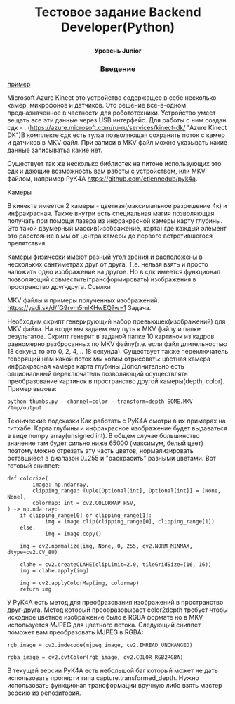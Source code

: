 # <p align="center">Тестовое задание Backend Developer(Python)</p>

#### <p align="center">Уровень Junior</p> 

### <p align="center">Введение</p>

[пример](http://example.com/ "Необязательная подсказка")


Microsoft Azure Kinect это устройство содержащее в себе несколько камер, микрофонов и датчиков. Это решение все-в-одном предназначенное в частности для робототехники. Устройство умеет вещать все эти данные через USB интерфейс. Для работы с ним создан сдк -   . (https://azure.microsoft.com/ru-ru/services/kinect-dk/ "Azure Kinect DK")В комплекте сдк есть тулза позволяющая сохранить поток с камер и датчиков в MKV файл. При записи в MKV файл можно указывать какие данные записыватьа какие нет.


Существует так же несколько библиотек на питоне использующих это сдк и дающие возможность вам работы с устройством, или MKV файлом, например PyK4A https://github.com/etiennedub/pyk4a.

Камеры

В кинекте имеется 2 камеры - цветная(максимальное разрешение 4к) и инфракрасная. Также внутри есть специальная магия позволяющая получать при помощи лазера из инфракрасной камеры карту глубины. Это такой двумерный массив(изображение, карта) где каждый элемент это расстояние в мм от центра камеры до первого встретившегося препятствия.

Камеры физически имеют разный угол зрения и расположены в нескольких сантиметрах друг от друга. Т.е. нельзя взять и просто наложить одно изображение на другое. Но в сдк имеется функционал позволяющий совместить(трансформировать) изображения в пространство друг-друга. 
Ссылки

MKV файлы и примеры полученных изображений.
<https://yadi.sk/d/fG9rvm5mlKHwEQ?w=1>
Задача.

Необходим скрипт генерирующий набор превьюшек(изображений) для MKV файла. На входе мы задаем ему путь к MKV файлу и папке результатов. Скрипт генерит в заданой папке 10 картинок из кадров равномерно разбросанных по MKV файлу(т.е. если файл длительностью 18 секунд то это 0, 2, 4, .. 18 секунда).
Существует также переключатель говорящий нам какой поток мы хотим отрисовать:
цветная камера
инфракрасная камера
карта глубины 
Дополнительно есть  опциональный переключатель позволяющий осуществлять преобразование картинок в пространство другой камеры(depth, color).
Пример вызова:

	python thumbs.py --channel=color --transform=depth SOME.MKV /tmp/output 

Технические подсказки
Как работать с PyK4A смотри в их примерах на гитхабе.
Карта глубины и инфракрасное изображение будет выдаваться в виде numpy array(unsigned int).
В общем случае большинство значение там будет сильно ниже 65000 (максимум, белый цвет) поэтому можно отрезать эту часть цветов, нормализировать оставшиеся в диапазон 0..255 и "раскрасить" разными цветами. Вот готовый сниппет:

	def colorize(
    		image: np.ndarray,
    		clipping_range: Tuple[Optional[int], Optional[int]] = (None, None),
    		colormap: int = cv2.COLORMAP_HSV,
	) -> np.ndarray:
		if clipping_range[0] or clipping_range[1]:
    	  		img = image.clip(clipping_range[0], clipping_range[1])
		else:
    	  		img = image.copy()

		img = cv2.normalize(img, None, 0, 255, cv2.NORM_MINMAX, dtype=cv2.CV_8U)

		clahe = cv2.createCLAHE(clipLimit=2.0, tileGridSize=(16, 16))
		img = clahe.apply(img)

		img = cv2.applyColorMap(img, colormap)
		return img


У PyK4A есть метод для преобразования изображений в пространство друг-друга. Метод который преобразовывает color2depth требует чтобы исходное цветное изображение было в RGBA формате но в MKV используется MJPEG для цветного потока. Следующий сниппет поможет вам преобразовать MJPEG в RGBA:


	rgb_image = cv2.imdecode(mjpeg_image, cv2.IMREAD_UNCHANGED)

	rgba_image = cv2.cvtColor(rgb_image, cv2.COLOR_RGB2RGBA)

В текущей версии PyK4A есть небольшой баг который может не дать использовать проперти типа capture.transformed_depth. Нужно использовать функционал трансформации вручную либо взять мастер версию из репозитория. 

